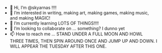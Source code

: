 - 👋 Hi, I’m @skyarnas !!!! 
- 👀 I’m interested in writing, making art, making games, making music, and making MAGIC!
- 🌱 I’m currently learning LOTS OF THINGS!!!!
- 💞️ I’m looking to collaborate on ... something? I dunno yet
- 📫 How to reach me ... STAND UNDER A FULL MOON AND HOWL THREE TIMES, THEN SPIN AROUND ONCE AND JUMP UP AND DOWN. I WILL APPEAR THE TUESDAY AFTER THIS ONE.

<!---
skyarnas/skyarnas is a ✨ special ✨ repository because its `README.md` (this file) appears on your GitHub profile.
You can click the Preview link to take a look at your changes.
--->
